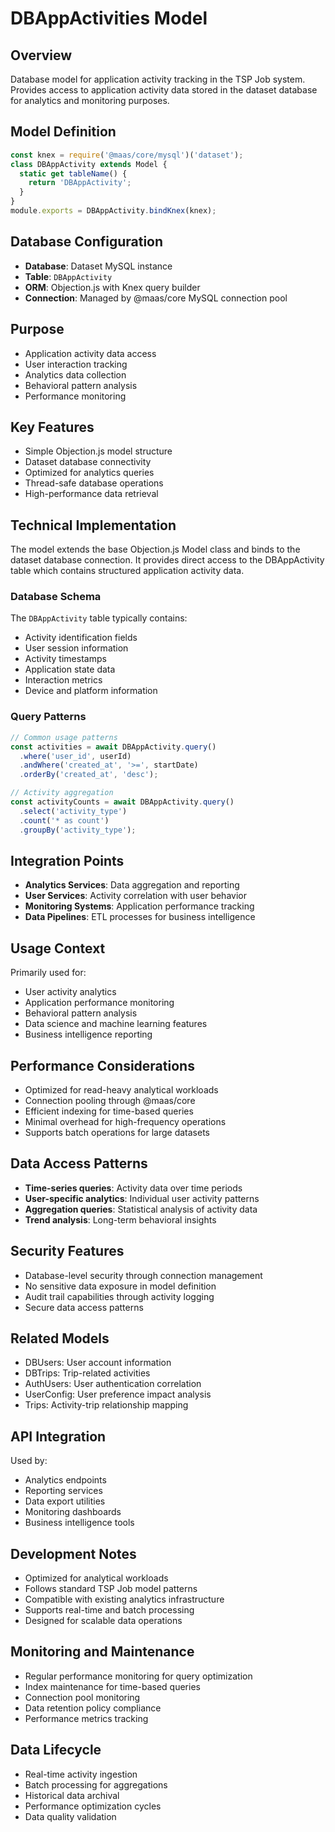 # DBAppActivities Model

## Overview
Database model for application activity tracking in the TSP Job system. Provides access to application activity data stored in the dataset database for analytics and monitoring purposes.

## Model Definition
```javascript
const knex = require('@maas/core/mysql')('dataset');
class DBAppActivity extends Model {
  static get tableName() {
    return 'DBAppActivity';
  }
}
module.exports = DBAppActivity.bindKnex(knex);
```

## Database Configuration
- **Database**: Dataset MySQL instance
- **Table**: `DBAppActivity`
- **ORM**: Objection.js with Knex query builder
- **Connection**: Managed by @maas/core MySQL connection pool

## Purpose
- Application activity data access
- User interaction tracking
- Analytics data collection
- Behavioral pattern analysis
- Performance monitoring

## Key Features
- Simple Objection.js model structure
- Dataset database connectivity
- Optimized for analytics queries
- Thread-safe database operations
- High-performance data retrieval

## Technical Implementation
The model extends the base Objection.js Model class and binds to the dataset database connection. It provides direct access to the DBAppActivity table which contains structured application activity data.

### Database Schema
The `DBAppActivity` table typically contains:
- Activity identification fields
- User session information
- Activity timestamps
- Application state data
- Interaction metrics
- Device and platform information

### Query Patterns
```javascript
// Common usage patterns
const activities = await DBAppActivity.query()
  .where('user_id', userId)
  .andWhere('created_at', '>=', startDate)
  .orderBy('created_at', 'desc');

// Activity aggregation
const activityCounts = await DBAppActivity.query()
  .select('activity_type')
  .count('* as count')
  .groupBy('activity_type');
```

## Integration Points
- **Analytics Services**: Data aggregation and reporting
- **User Services**: Activity correlation with user behavior
- **Monitoring Systems**: Application performance tracking
- **Data Pipelines**: ETL processes for business intelligence

## Usage Context
Primarily used for:
- User activity analytics
- Application performance monitoring
- Behavioral pattern analysis
- Data science and machine learning features
- Business intelligence reporting

## Performance Considerations
- Optimized for read-heavy analytical workloads
- Connection pooling through @maas/core
- Efficient indexing for time-based queries
- Minimal overhead for high-frequency operations
- Supports batch operations for large datasets

## Data Access Patterns
- **Time-series queries**: Activity data over time periods
- **User-specific analytics**: Individual user activity patterns
- **Aggregation queries**: Statistical analysis of activity data
- **Trend analysis**: Long-term behavioral insights

## Security Features
- Database-level security through connection management
- No sensitive data exposure in model definition
- Audit trail capabilities through activity logging
- Secure data access patterns

## Related Models
- DBUsers: User account information
- DBTrips: Trip-related activities
- AuthUsers: User authentication correlation
- UserConfig: User preference impact analysis
- Trips: Activity-trip relationship mapping

## API Integration
Used by:
- Analytics endpoints
- Reporting services
- Data export utilities
- Monitoring dashboards
- Business intelligence tools

## Development Notes
- Optimized for analytical workloads
- Follows standard TSP Job model patterns
- Compatible with existing analytics infrastructure
- Supports real-time and batch processing
- Designed for scalable data operations

## Monitoring and Maintenance
- Regular performance monitoring for query optimization
- Index maintenance for time-based queries
- Connection pool monitoring
- Data retention policy compliance
- Performance metrics tracking

## Data Lifecycle
- Real-time activity ingestion
- Batch processing for aggregations
- Historical data archival
- Performance optimization cycles
- Data quality validation